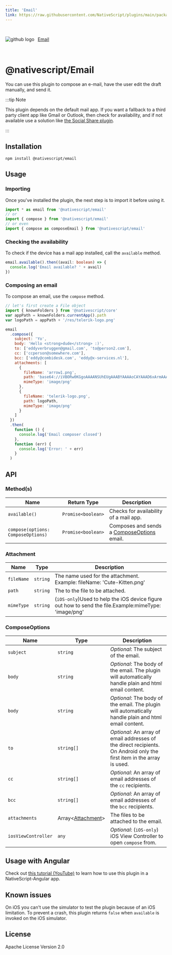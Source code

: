 ```yaml
---
title: 'Email'
link: https://raw.githubusercontent.com/NativeScript/plugins/main/packages/email/README.md
---
```


<div style="width: 100%; padding: 1.2em 0em">
	<img alt="github logo" src="../assets/images/github/GitHub-Mark-32px.png" style="display: inline; margin: 1em 0.5em 1em 0em">
	<a href="https://github.com/NativeScript/plugins/tree/main/packages/email" target="_blank" noopener>Email</a>
</div>

# @nativescript/Email

[npm-image]: https://img.shields.io/npm/v/nativescript-email.svg
[npm-url]: https://npmjs.org/package/nativescript-email
[downloads-image]: https://img.shields.io/npm/dm/nativescript-email.svg
[twitter-image]: https://img.shields.io/twitter/follow/eddyverbruggen.svg?style=social&label=Follow%20me
[twitter-url]: https://twitter.com/eddyverbruggen

You can use this plugin to compose an e-mail, have the user edit the draft manually, and send it.

:::tip Note

This plugin depends on the default mail app. If you want a fallback to a third party client app like Gmail or Outlook, then check for availability, and if not available use a solution like [the Social Share plugin](https://github.com/tjvantoll/nativescript-social-share).

:::

## Installation

```cli
npm install @nativescript/email
```

## Usage

### Importing

Once you've installed the plugin, the next step is to import it before using it.

```ts
import * as email from '@nativescript/email'
// or
import { compose } from '@nativescript/email'
// or even
import { compose as composeEmail } from '@nativescript/email'
```

### Checking the availability

To check if the device has a mail app installed, call the `available` method.

```ts
email.available().then((avail: boolean) => {
  console.log('Email available? ' + avail)
})
```

### Composing an email

To compose an email, use the `compose` method.

```js
// let's first create a File object
import { knownFolders } from '@nativescript/core'
var appPath = knownFolders.currentApp().path
var logoPath = appPath + '/res/telerik-logo.png'

email
  .compose({
    subject: 'Yo',
    body: 'Hello <strong>dude</strong> :)',
    to: ['eddyverbruggen@gmail.com', 'to@person2.com'],
    cc: ['ccperson@somewhere.com'],
    bcc: ['eddy@combidesk.com', 'eddy@x-services.nl'],
    attachments: [
      {
        fileName: 'arrow1.png',
        path: 'base64://iVBORw0KGgoAAAANSUhEUgAAABYAAAAoCAYAAAD6xArmAAAACXBIWXMAABYlAAAWJQFJUiTwAAAAHGlET1QAAAACAAAAAAAAABQAAAAoAAAAFAAAABQAAAB5EsHiAAAAAEVJREFUSA1iYKAimDhxYjwIU9FIBgaQgZMmTfoPwlOmTJGniuHIhlLNxaOGwiNqNEypkwlGk9RokoIUfaM5ijo5Clh9AAAAAP//ksWFvgAAAEFJREFUY5g4cWL8pEmT/oMwiM1ATTBqONbQHA2W0WDBGgJYBUdTy2iwYA0BrILDI7VMmTJFHqv3yBUEBQsIg/QDAJNpcv6v+k1ZAAAAAElFTkSuQmCC',
        mimeType: 'image/png'
      },
      {
        fileName: 'telerik-logo.png',
        path: logoPath,
        mimeType: 'image/png'
      }
    ]
  })
  .then(
    function () {
      console.log('Email composer closed')
    },
    function (err) {
      console.log('Error: ' + err)
    }
  )
```

## API

### Method(s)

| Name                               | Return Type        | Description                                                   |
| ---------------------------------- | ------------------ | ------------------------------------------------------------- |
| `available()`                      | `Promise<boolean>` | Checks for availability of a mail app.                        |
| `compose(options: ComposeOptions)` | `Promise<boolean>` | Composes and sends a [ComposeOptions](#composeoptions) email. |

### Attachment

| Name       | Type     | Description                                                                                           |
| ---------- | -------- | ----------------------------------------------------------------------------------------------------- |
| `fileName` | `string` | The name used for the attachment.<br>Example: fileName: 'Cute-Kitten.png'                             |
| `path`     | `string` | The to the file to be attached.                                                                       |
| `mimeType` | `string` | (`iOS-only`)Used to help the iOS device figure out how to send the file.Example:mimeType: 'image/png' |

### ComposeOptions

| Name                | Type                             | Description                                                                                                            |
| ------------------- | -------------------------------- | ---------------------------------------------------------------------------------------------------------------------- |
| `subject`           | `string`                         | _Optional_: The subject of the email.                                                                                  |
| `body`              | `string`                         | _Optional_: The body of the email. The plugin will automatically handle plain and html email content.                  |
| `body`              | `string`                         | _Optional_: The body of the email. The plugin will automatically handle plain and html email content.                  |
| `to`                | `string[]`                       | _Optional_: An array of email addresses of the direct recipients. On Android only the first item in the array is used. |
| `cc`                | `string[]`                       | _Optional_: An array of email addresses of the `cc` recipients.                                                        |
| `bcc`               | `string[]`                       | _Optional_: An array of email addresses of the `bcc` recipients.                                                       |
| `attachments`       | Array<[Attachment](#attachment)> | The files to be attached to the email.                                                                                 |
| `iosViewController` | `any`                            | _Optional_: (`iOS-only`) iOS View Controller to open `compose` from.                                                   |

## Usage with Angular

Check out [this tutorial (YouTube)](https://www.youtube.com/watch?v=fSnQb9-Gtdk) to learn how to use this plugin in a NativeScript-Angular app.

## Known issues

On iOS you can't use the simulator to test the plugin because of an iOS limitation.
To prevent a crash, this plugin returns `false` when `available` is invoked on the iOS simulator.

## License

Apache License Version 2.0
